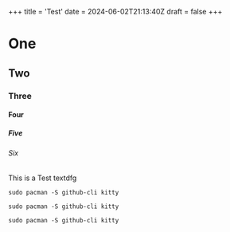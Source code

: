 +++
title = 'Test'
date = 2024-06-02T21:13:40Z
draft = false
+++

# One
## Two
### Three
#### Four
##### Five
###### Six

This is a Test textdfg

```
sudo pacman -S github-cli kitty
```

```
sudo pacman -S github-cli kitty
```
```
sudo pacman -S github-cli kitty
```